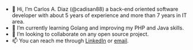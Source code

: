 - 👋 Hi, I’m Carlos A. Diaz (@cadisan88) a back-end oriented software developer with about 5 years of experience and more than 7 years in IT area.
- 🌱 I’m currently learning Golang and improving my PHP and Java skills.
- 💞️ I’m looking to collaborate on any open source project.
- 📫 You can reach me through [LinkedIn](https://www.linkedin.com/in/carlos-andres-diaz) or [email](mailto:ca.disan88@gmail.com).

<!---
cadisan88/cadisan88 is a ✨ special ✨ repository because its `README.md` (this file) appears on your GitHub profile.
You can click the Preview link to take a look at your changes.
--->
